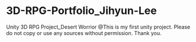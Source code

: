 # 3D-RPG-Portfolio_Jihyun-Lee
Unity 3D RPG Project_Desert Worrior
@This is my first unity project. Please do not copy or use any sources without permission. Thank you.
